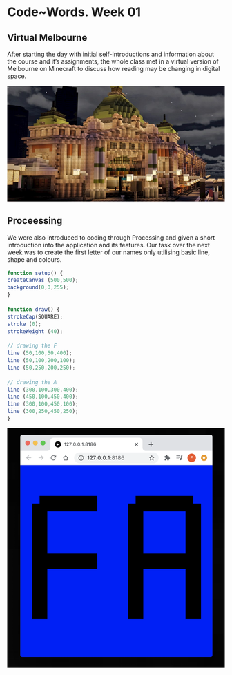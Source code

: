 # Code~Words. Week 01
## Virtual Melbourne 
After starting the day with initial self-introductions and information about the course and it’s assignments, the whole class met in a virtual version of Melbourne on Minecraft to discuss how reading may be changing in digital space. 

![](_0a4d4194-b830-48e8-af68-69cf943c9883.preview.jpg)

## Proceessing
We were also introduced to coding through Processing and given a short introduction into the application and its features. Our task over the next week was to create the first letter of our names only utilising basic line, shape and colours.

```javascript 
function setup() {
createCanvas (500,500);
background(0,0,255);
}

function draw() {
strokeCap(SQUARE); 
stroke (0);
strokeWeight (40);

// drawing the F
line (50,100,50,400);
line (50,100,200,100);
line (50,250,200,250);

// drawing the A
line (300,100,300,400);
line (450,100,450,400);
line (300,100,450,100);
line (300,250,450,250);
}
```

![](FAInitialSketch.png)

